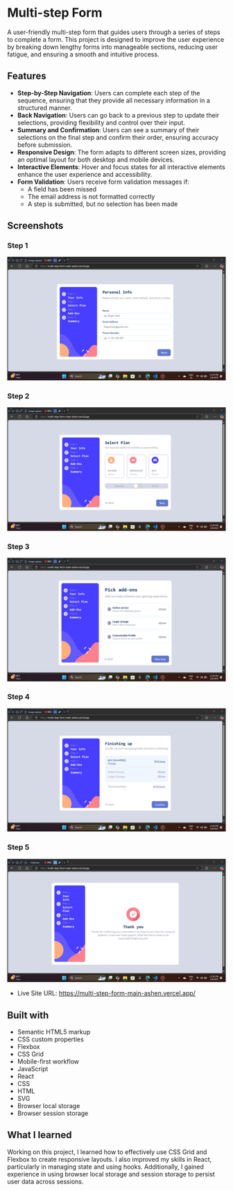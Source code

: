 # Multi-step Form

A user-friendly multi-step form that guides users through a series of steps to complete a form. This project is designed to improve the user experience by breaking down lengthy forms into manageable sections, reducing user fatigue, and ensuring a smooth and intuitive process.

## Features

- **Step-by-Step Navigation**: Users can complete each step of the sequence, ensuring that they provide all necessary information in a structured manner.
- **Back Navigation**: Users can go back to a previous step to update their selections, providing flexibility and control over their input.
- **Summary and Confirmation**: Users can see a summary of their selections on the final step and confirm their order, ensuring accuracy before submission.
- **Responsive Design**: The form adapts to different screen sizes, providing an optimal layout for both desktop and mobile devices.
- **Interactive Elements**: Hover and focus states for all interactive elements enhance the user experience and accessibility.
- **Form Validation**: Users receive form validation messages if:
  - A field has been missed
  - The email address is not formatted correctly
  - A step is submitted, but no selection has been made

## Screenshots

### Step 1
![Step 1](https://github.com/AbdulRehman-py/multi-step-form-main/blob/main/design/IMG%201.jpg)

### Step 2
![Step 2](https://github.com/AbdulRehman-py/multi-step-form-main/blob/main/design/IMG%202.jpg)

### Step 3
![Step 3](https://github.com/AbdulRehman-py/multi-step-form-main/blob/main/design/IMG%203.jpg)

### Step 4
![Step 4](https://github.com/AbdulRehman-py/multi-step-form-main/blob/main/design/IMG%204.jpg)

### Step 5
![Step 5](https://github.com/AbdulRehman-py/multi-step-form-main/blob/main/design/IMG%205.jpg)



- Live Site URL: https://multi-step-form-main-ashen.vercel.app/


## Built with

- Semantic HTML5 markup
- CSS custom properties
- Flexbox
- CSS Grid
- Mobile-first workflow
- JavaScript
- React
- CSS
- HTML
- SVG
- Browser local storage
- Browser session storage

## What I learned

Working on this project, I learned how to effectively use CSS Grid and Flexbox to create responsive layouts. I also improved my skills in React, particularly in managing state and using hooks. Additionally, I gained experience in using browser local storage and session storage to persist user data across sessions.


